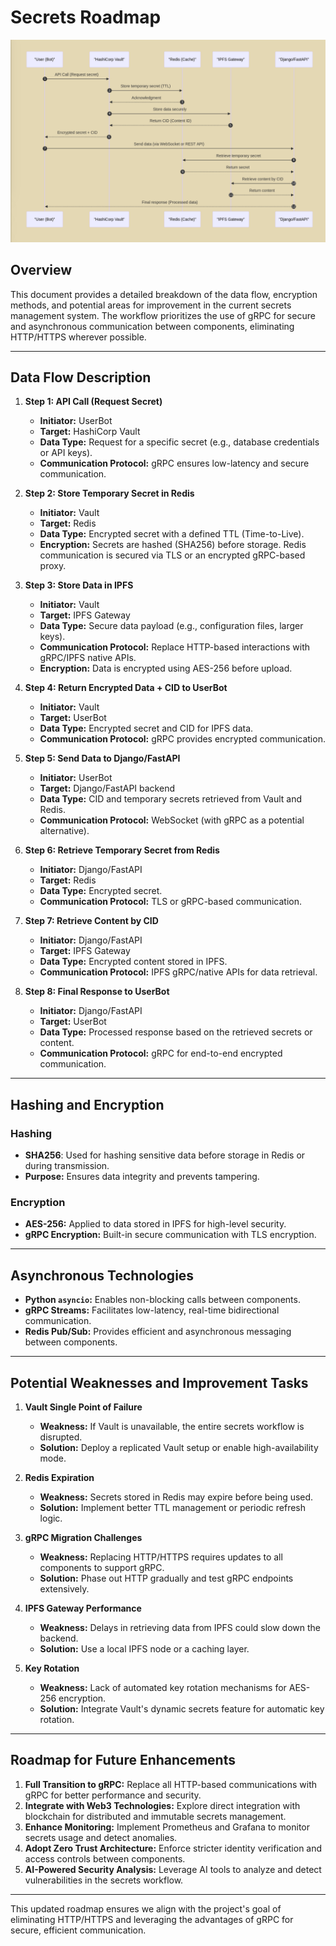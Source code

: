 # Secrets Roadmap
![alt text](<secrets roadmap.png>)
## **Overview**
This document provides a detailed breakdown of the data flow, encryption methods, and potential areas for improvement in the current secrets management system. The workflow prioritizes the use of gRPC for secure and asynchronous communication between components, eliminating HTTP/HTTPS wherever possible.

---

## **Data Flow Description**
1. **Step 1: API Call (Request Secret)**  
   - **Initiator:** UserBot  
   - **Target:** HashiCorp Vault  
   - **Data Type:** Request for a specific secret (e.g., database credentials or API keys).  
   - **Communication Protocol:** gRPC ensures low-latency and secure communication.  

2. **Step 2: Store Temporary Secret in Redis**  
   - **Initiator:** Vault  
   - **Target:** Redis  
   - **Data Type:** Encrypted secret with a defined TTL (Time-to-Live).  
   - **Encryption:** Secrets are hashed (SHA256) before storage. Redis communication is secured via TLS or an encrypted gRPC-based proxy.  

3. **Step 3: Store Data in IPFS**  
   - **Initiator:** Vault  
   - **Target:** IPFS Gateway  
   - **Data Type:** Secure data payload (e.g., configuration files, larger keys).  
   - **Communication Protocol:** Replace HTTP-based interactions with gRPC/IPFS native APIs.  
   - **Encryption:** Data is encrypted using AES-256 before upload.  

4. **Step 4: Return Encrypted Data + CID to UserBot**  
   - **Initiator:** Vault  
   - **Target:** UserBot  
   - **Data Type:** Encrypted secret and CID for IPFS data.  
   - **Communication Protocol:** gRPC provides encrypted communication.  

5. **Step 5: Send Data to Django/FastAPI**  
   - **Initiator:** UserBot  
   - **Target:** Django/FastAPI backend  
   - **Data Type:** CID and temporary secrets retrieved from Vault and Redis.  
   - **Communication Protocol:** WebSocket (with gRPC as a potential alternative).  

6. **Step 6: Retrieve Temporary Secret from Redis**  
   - **Initiator:** Django/FastAPI  
   - **Target:** Redis  
   - **Data Type:** Encrypted secret.  
   - **Communication Protocol:** TLS or gRPC-based communication.  

7. **Step 7: Retrieve Content by CID**  
   - **Initiator:** Django/FastAPI  
   - **Target:** IPFS Gateway  
   - **Data Type:** Encrypted content stored in IPFS.  
   - **Communication Protocol:** IPFS gRPC/native APIs for data retrieval.  

8. **Step 8: Final Response to UserBot**  
   - **Initiator:** Django/FastAPI  
   - **Target:** UserBot  
   - **Data Type:** Processed response based on the retrieved secrets or content.  
   - **Communication Protocol:** gRPC for end-to-end encrypted communication.  

---

## **Hashing and Encryption**
### **Hashing**
- **SHA256**: Used for hashing sensitive data before storage in Redis or during transmission.
- **Purpose:** Ensures data integrity and prevents tampering.

### **Encryption**
- **AES-256:** Applied to data stored in IPFS for high-level security.
- **gRPC Encryption:** Built-in secure communication with TLS encryption.

---

## **Asynchronous Technologies**
- **Python `asyncio`:** Enables non-blocking calls between components.  
- **gRPC Streams:** Facilitates low-latency, real-time bidirectional communication.  
- **Redis Pub/Sub:** Provides efficient and asynchronous messaging between components.

---

## **Potential Weaknesses and Improvement Tasks**
1. **Vault Single Point of Failure**  
   - **Weakness:** If Vault is unavailable, the entire secrets workflow is disrupted.  
   - **Solution:** Deploy a replicated Vault setup or enable high-availability mode.

2. **Redis Expiration**  
   - **Weakness:** Secrets stored in Redis may expire before being used.  
   - **Solution:** Implement better TTL management or periodic refresh logic.

3. **gRPC Migration Challenges**  
   - **Weakness:** Replacing HTTP/HTTPS requires updates to all components to support gRPC.  
   - **Solution:** Phase out HTTP gradually and test gRPC endpoints extensively.

4. **IPFS Gateway Performance**  
   - **Weakness:** Delays in retrieving data from IPFS could slow down the backend.  
   - **Solution:** Use a local IPFS node or a caching layer.

5. **Key Rotation**  
   - **Weakness:** Lack of automated key rotation mechanisms for AES-256 encryption.  
   - **Solution:** Integrate Vault's dynamic secrets feature for automatic key rotation.

---

## **Roadmap for Future Enhancements**
1. **Full Transition to gRPC:** Replace all HTTP-based communications with gRPC for better performance and security.  
2. **Integrate with Web3 Technologies:** Explore direct integration with blockchain for distributed and immutable secrets management.  
3. **Enhance Monitoring:** Implement Prometheus and Grafana to monitor secrets usage and detect anomalies.  
4. **Adopt Zero Trust Architecture:** Enforce stricter identity verification and access controls between components.  
5. **AI-Powered Security Analysis:** Leverage AI tools to analyze and detect vulnerabilities in the secrets workflow.  

---

This updated roadmap ensures we align with the project's goal of eliminating HTTP/HTTPS and leveraging the advantages of gRPC for secure, efficient communication.
